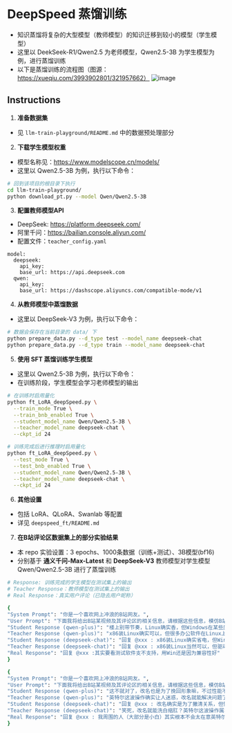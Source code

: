 # DeepSpeed 蒸馏训练
- 知识蒸馏将复杂的大型模型（教师模型）的知识迁移到较小的模型（学生模型）
- 这里以 DeekSeek-R1/Qwen2.5 为老师模型，Qwen2.5-3B 为学生模型为例，进行蒸馏训练
- 以下是蒸馏训练的流程图（图源：https://xueqiu.com/3993902801/321957662）
![image](https://xqimg.imedao.com/194af791f7f1af5e3fd7fea7.jpeg!800.jpg)

## Instructions
1. **准备数据集**
- 见 ```llm-train-playground/README.md``` 中的数据预处理部分

2. **下载学生模型权重**
- 模型名称见：https://www.modelscope.cn/models/
- 这里以 Qwen2.5-3B 为例，执行以下命令：
```sh
# 回到该项目的根目录下执行
cd llm-train-playground/
python download_pt.py --model Qwen/Qwen2.5-3B
```

3. **配置教师模型API**
- DeepSeek: https://platform.deepseek.com/
- 阿里千问：https://bailian.console.aliyun.com/
- 配置文件：```teacher_config.yaml```
```
model:
  deepseek:
    api_key: 
    base_url: https://api.deepseek.com
  qwen:
    api_key:
    base_url: https://dashscope.aliyuncs.com/compatible-mode/v1
```

4. **从教师模型中蒸馏数据**
- 这里以 DeepSeek-V3 为例，执行以下命令：
```sh
# 数据会保存在当前目录的 data/ 下
python prepare_data.py --d_type test --model_name deepseek-chat
python prepare_data.py --d_type train --model_name deepseek-chat
```

5. **使用 SFT 蒸馏训练学生模型**
- 这里以 Qwen2.5-3B 为例，执行以下命令：
- 在训练阶段，学生模型会学习老师模型的输出
```sh
# 在训练时启用量化
python ft_LoRA_deepSpeed.py \
  --train_mode True \
  --train_bnb_enabled True \
  --student_model_name Qwen/Qwen2.5-3B \
  --teacher_model_name deepseek-chat \
  --ckpt_id 24

# 训练完成后进行推理时启用量化
python ft_LoRA_deepSpeed.py \
  --test_mode True \
  --test_bnb_enabled True \
  --student_model_name Qwen/Qwen2.5-3B \
  --teacher_model_name deepseek-chat \
  --ckpt_id 24
```

6. **其他设置**
- 包括 LoRA、QLoRA、Swanlab 等配置
- 详见 ```deepspeed_ft/README.md```

7. **在B站评论区数据集上的部分实验结果**
- 本 repo 实验设置：3 epochs、1000条数据（训练+测试）、3B模型(bf16)
- 分别基于 **通义千问-Max-Latest** 和 **DeepSeek-V3** 教师模型对学生模型 Qwen/Qwen2.5-3B 进行了蒸馏训练
```sh
# Response: 训练完成的学生模型在测试集上的输出
# Teacher Response：教师模型在测试集上的输出
# Real Response：真实用户评论（已隐去用户昵称）

{
"System Prompt": "你是一个喜欢网上冲浪的B站网友。", 
"User Prompt": "下面我将给出B站某视频及其评论区的相关信息，请根据这些信息，模仿B站网友的说话风格，直接给出对该评论或该视频的可能的回复（限50字）：视频标题: 英特尔Lunar Lake正式发布，能效大提升？\n视频简介: 这次云飞和飘哥来到了德国柏林，参加英特尔酷睿Ultra 200V的发布会，等待已久终于要见到Lunar Lake的真身了！这颗专为轻薄本打造的低功耗芯片到底能有多省电？Windows PC的续航还有看头吗？我们拭目以待……\n父级评论内容: 回复 @xxx :x86直接装Linux不行吗？", 
"Student Response (qwen-plus)": "楼上别带节奏，Linux确实香，但Windows在某些应用生态和兼容性上更有优势呢，而且这波Lunar Lake性能提升也太明显了。", 
"Teacher Response (qwen-plus)": "x86装Linux确实可以，但很多办公软件在Linux上没有很好适配哦，对于普通用户不太友好呢。", 
"Student Response (deepseek-chat)": "回复 @xxx : x86装Linux确实省电，但Windows的生态和兼容性还是香的，轻薄本还得看Windows啊！",
"Teacher Response (deepseek-chat)": "回复 @xxx : x86装Linux当然可以，但驱动和优化可能不如Windows，续航也可能受影响。期待Lunar Lake的表现！",
"Real Response": "回复 @xxx :其实要看测试软件支不支持，用Win还是因为兼容性好" 
}

{
"System Prompt": "你是一个喜欢网上冲浪的B站网友。", 
"User Prompt": "下面我将给出B站某视频及其评论区的相关信息，请根据这些信息，模仿B站网友的说话风格，直接给出对该评论或该视频的可能的回复（限50字）：视频标题: 英特尔酷睿Ultra 200S评测：无药可救！\n视频简介: 时隔三年，英特尔首个架构升级的台式机CPU终于来了！我们拿到了U5 245K、U7 265K和U9 285K三颗新U。本来我们无比期待这次的Arrow Lake处理器，结果他性能居然拉了！甚至除了功耗低之外，相比前代完全没有任何优势。更要命的是，我们想尽办法挽救这代CPU，却没有找到任何能显著改善性能的办法，简直无药可救。到底怎么回事？看完今天的视频你会得到答案……\n父级评论内容: 回复 @xxx :这你就不懂了，13 14缩肛了，名声大损，改名是为了跟缩肛划清界限，不要觉得别人是傻子别人精着呢", 
"Student Response (qwen-plus)": "这不就对了，改名也是为了挽回形象嘛，不过性能不行还是真有点说不过去，感觉英特尔这次有点难啊。", 
"Teacher Response (qwen-plus)": "英特尔这波操作确实让人迷惑，改名就能解决问题了？性能跟不上，怎么改名都是徒劳啊，还是得靠实力说话。", 
"Student Response (deepseek-chat)": "回复 @xxx : 改名确实是为了撇清关系，但性能拉胯也让人尴尬啊，英特尔这波操作有点迷啊🤔",
"Teacher Response (deepseek-chat)": "笑死，改名就能洗白缩肛？英特尔这波操作属实迷惑，建议直接改名“缩肛湖”算了，反正性能也拉胯，改名也救不了😂",
"Real Response": "回复 @xxx : 我周围的人（大部分是小白）其实根本不会太在意英特尔哪一代缩了，他们知道的更多的是英特尔缩了。所以像缩肛这么严重的事情，很多人很可能压根就不会管你是哪一代，只会和英特尔这个品牌挂上钩，真要扭转印象至少也得几代的好口碑……[吃瓜]" 
}
```
